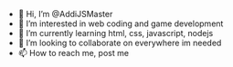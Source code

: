 - 👋 Hi, I’m @AddiJSMaster
- 👀 I’m interested in web coding and game development
- 🌱 I’m currently learning html, css, javascript, nodejs
- 💞️ I’m looking to collaborate on everywhere im needed
- 📫 How to reach me, post me

<!---
AddiJSMaster/AddiJSMaster is a ✨ special ✨ repository because its `README.md` (this file) appears on your GitHub profile.
You can click the Preview link to take a look at your changes.
--->
